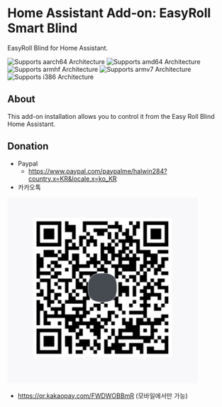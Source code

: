 # Home Assistant Add-on: EasyRoll Smart Blind

EasyRoll Blind for Home Assistant.

![Supports aarch64 Architecture][aarch64-shield] ![Supports amd64 Architecture][amd64-shield] ![Supports armhf Architecture][armhf-shield] ![Supports armv7 Architecture][armv7-shield] ![Supports i386 Architecture][i386-shield]

## About

This add-on installation allows you to control it from the Easy Roll Blind Home Assistant.

## Donation
* Paypal
  * https://www.paypal.com/paypalme/halwin284?country.x=KR&locale.x=ko_KR
* 카카오톡
  
 ![카카오톡 기부 QR코드](./images/donation_kakao.png)
  * https://qr.kakaopay.com/FWDWOBBmR (모바일에서만 가능)


[aarch64-shield]: https://img.shields.io/badge/aarch64-yes-green.svg
[amd64-shield]: https://img.shields.io/badge/amd64-yes-green.svg
[armhf-shield]: https://img.shields.io/badge/armhf-yes-green.svg
[armv7-shield]: https://img.shields.io/badge/armv7-yes-green.svg
[i386-shield]: https://img.shields.io/badge/i386-yes-green.svg
